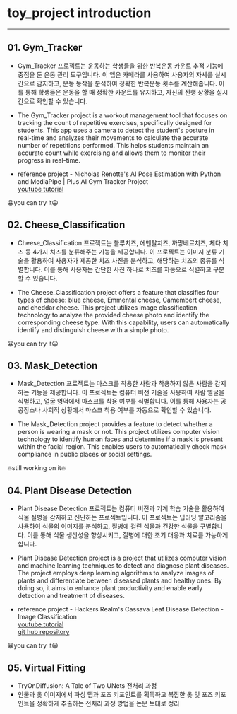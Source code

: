 # toy_project introduction
---

## 01. Gym_Tracker

* Gym_Tracker 프로젝트는 운동하는 학생들을 위한 반복운동 카운트 추적 기능에 중점을 둔 운동 관리 도구입니다. 이 앱은 카메라를 사용하여 사용자의 자세를 실시간으로 감지하고, 운동 동작을 분석하여 정확한 반복운동 횟수를 계산해줍니다. 이를 통해 학생들은 운동을 할 때 정확한 카운트를 유지하고, 자신의 진행 상황을 실시간으로 확인할 수 있습니다.

* The Gym_Tracker project is a workout management tool that focuses on tracking the count of repetitive exercises, specifically designed for students. This app uses a camera to detect the student's posture in real-time and analyzes their movements to calculate the accurate number of repetitions performed. This helps students maintain an accurate count while exercising and allows them to monitor their progress in real-time.

*  reference project - Nicholas Renotte's AI Pose Estimation with Python and MediaPipe | Plus AI Gym Tracker Project </br>
[youtube tutorial](https://www.youtube.com/watch?v=06TE_U21FK4)

😀you can try it😀

## 02. Cheese_Classification

* Cheese_Classification 프로젝트는 블루치즈, 에멘탈치즈, 까망베르치즈, 체다 치즈 등 4가지 치즈를 분류해주는 기능을 제공합니다. 이 프로젝트는 이미지 분류 기술을 활용하여 사용자가 제공한 치즈 사진을 분석하고, 해당하는 치즈의 종류를 식별합니다. 이를 통해 사용자는 간단한 사진 하나로 치즈를 자동으로 식별하고 구분할 수 있습니다. 

* The Cheese_Classification project offers a feature that classifies four types of cheese: blue cheese, Emmental cheese, Camembert cheese, and cheddar cheese. This project utilizes image classification technology to analyze the provided cheese photo and identify the corresponding cheese type. With this capability, users can automatically identify and distinguish cheese with a simple photo. 

😀you can try it😀

## 03. Mask_Detection  

* Mask_Detection 프로젝트는 마스크를 착용한 사람과 착용하지 않은 사람을 감지하는 기능을 제공합니다. 이 프로젝트는 컴퓨터 비전 기술을 사용하여 사람 얼굴을 식별하고, 얼굴 영역에서 마스크를 착용 여부를 식별합니다. 이를 통해 사용자는 공공장소나 사회적 상황에서 마스크 착용 여부를 자동으로 확인할 수 있습니다.

* The Mask_Detection project provides a feature to detect whether a person is wearing a mask or not. This project utilizes computer vision technology to identify human faces and determine if a mask is present within the facial region. This enables users to automatically check mask compliance in public places or social settings.

🔥still working on it🔥

## 04. Plant Disease Detection

* Plant Disease Detection 프로젝트는 컴퓨터 비전과 기계 학습 기술을 활용하여 식물 질병을 감지하고 진단하는 프로젝트입니다. 이 프로젝트는 딥러닝 알고리즘을 사용하여 식물의 이미지를 분석하고, 질병에 걸린 식물과 건강한 식물을 구별합니다. 이를 통해 식물 생산성을 향상시키고, 질병에 대한 조기 대응과 치료를 가능하게 합니다. 
  
* Plant Disease Detection project is a project that utilizes computer vision and machine learning techniques to detect and diagnose plant diseases. The project employs deep learning algorithms to analyze images of plants and differentiate between diseased plants and healthy ones. By doing so, it aims to enhance plant productivity and enable early detection and treatment of diseases. 

* reference project  - Hackers Realm's Cassava Leaf Disease Detection - Image Classification
</br> [youtube tutorial](https://www.youtube.com/watch?v=R7fKjr4gtSc&lc=Ugy4HT1sEQGNMhk4V814AaABAg.9rB43K4ttzn9rSafRMFb5E)
</br> [git hub repository](https://github.com/aswintechguy/Deep-Learning-Projects/tree/main/Cassava%20Leaf%20Disease%20Detection%20-%20Pytorch%20Image%20Classification)


😀you can try it😀


## 05. Virtual Fitting

* TryOnDiffusion: A Tale of Two UNets 전처리 과정
* 인물과 옷 이미지에서 파싱 맵과 포즈 키포인트를 획득하고 복잡한 옷 및 포즈 키포인트을 정확하게 추출하는 전처리 과정 방법을 논문 토대로 정리

